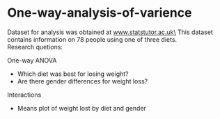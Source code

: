 # One-way-analysis-of-varience
Dataset for analysis was obtained at www.statstutor.ac.uk\
This dataset contains information on 78 people using one of three diets.\
Research quetions:

 One-way ANOVA
  - Which diet was best for losing weight?
  - Are there gender differences for weight loss?
  
Interactions
  - Means plot of weight lost by diet and gender

